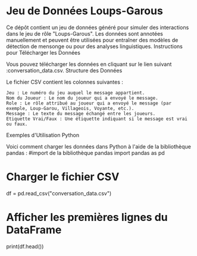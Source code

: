 # Jeu de Données Loups-Garous
Ce dépôt contient un jeu de données généré pour simuler des interactions dans le jeu de rôle "Loups-Garous". Les données sont annotées manuellement et peuvent être utilisées pour entraîner des modèles de détection de mensonge ou pour des analyses linguistiques. 
Instructions pour Télécharger les Données

Vous pouvez télécharger les données en cliquant sur le lien suivant :conversation_data.csv.
Structure des Données

Le fichier CSV contient les colonnes suivantes :

    Jeu : Le numéro du jeu auquel le message appartient.
    Nom du Joueur : Le nom du joueur qui a envoyé le message.
    Role : Le rôle attribué au joueur qui a envoyé le message (par exemple, Loup-Garou, Villageois, Voyante, etc.).
    Message : Le texte du message échangé entre les joueurs.
    Etiquette Vrai/Faux : Une étiquette indiquant si le message est vrai ou faux.

Exemples d'Utilisation
Python

Voici comment charger les données dans Python à l'aide de la bibliothèque pandas : 
#import de la bibliothèque pandas
import pandas as pd

# Charger le fichier CSV
df = pd.read_csv("conversation_data.csv")

# Afficher les premières lignes du DataFrame
print(df.head())


